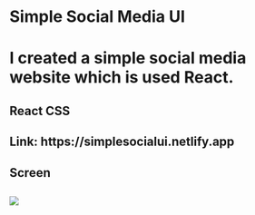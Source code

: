 <h1>Simple Social Media UI<h1>

I created a simple social media website which is used React.

<h2>React CSS<h2>
<h2>Link: https://simplesocialui.netlify.app<h2>
<h2> Screen <h2>

![](socialmediaUI.gif)
